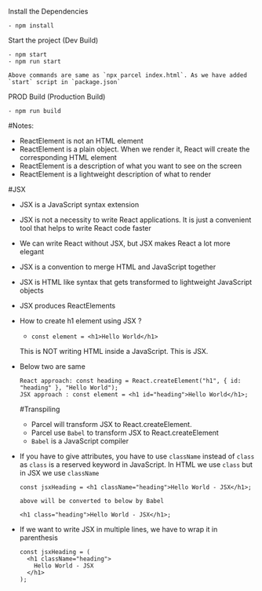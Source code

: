 Install the Dependencies

    - npm install

Start the project (Dev Build)

    - npm start
    - npm run start

    Above commands are same as `npx parcel index.html`. As we have added `start` script in `package.json`

PROD Build (Production Build)

    - npm run build

#Notes:

- ReactElement is not an HTML element
- ReactElement is a plain object. When we render it, React will create the corresponding HTML element
- ReactElement is a description of what you want to see on the screen
- ReactElement is a lightweight description of what to render

#JSX

- JSX is a JavaScript syntax extension
- JSX is not a necessity to write React applications. It is just a convenient tool that helps to write React code faster
- We can write React without JSX, but JSX makes React a lot more elegant
- JSX is a convention to merge HTML and JavaScript together
- JSX is HTML like syntax that gets transformed to lightweight JavaScript objects
- JSX produces ReactElements
- How to create h1 element using JSX ?

  - `const element = <h1>Hello World</h1>`

  This is NOT writing HTML inside a JavaScript. This is JSX.

- Below two are same

  ```
  React approach: const heading = React.createElement("h1", { id: "heading" }, "Hello World");
  JSX approach : const element = <h1 id="heading">Hello World</h1>;
  ```

  #Transpiling

  - Parcel will transform JSX to React.createElement.
  - Parcel use `Babel` to transform JSX to React.createElement
  - `Babel` is a JavaScript compiler

- If you have to give attributes, you have to use `className` instead of `class` as `class` is a reserved keyword in JavaScript. In HTML we use `class` but in JSX we use `className`

  ```
  const jsxHeading = <h1 className="heading">Hello World - JSX</h1>;

  above will be converted to below by Babel

  <h1 class="heading">Hello World - JSX</h1>;
  ```

- If we want to write JSX in multiple lines, we have to wrap it in parenthesis

  ```
  const jsxHeading = (
    <h1 className="heading">
      Hello World - JSX
    </h1>
  );
  ```
